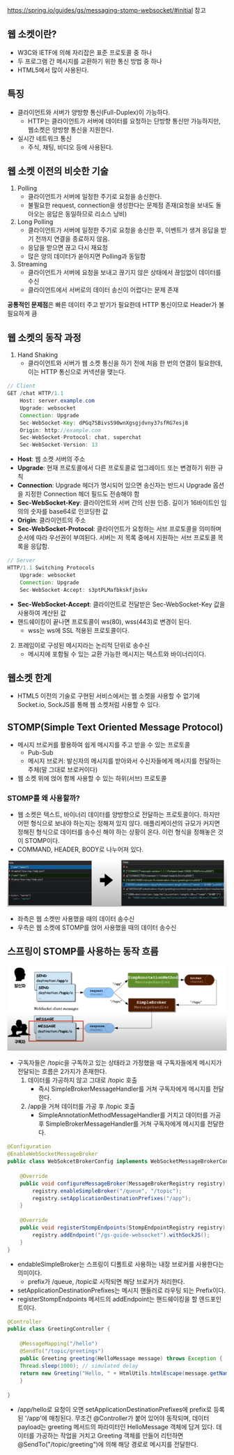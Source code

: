 https://spring.io/guides/gs/messaging-stomp-websocket/#initial 참고
## 웹 소켓이란?
- W3C와 IETF에 의해 자리잡은 표준 프로토콜 중 하나
- 두 프로그램 간 메시지를 교환하기 위한 통신 방법 중 하나
- HTML5에서 많이 사용된다.

## 특징
- 클라이언트와 서버가 양방향 통신(Full-Duplex)이 가능하다.
  - HTTP는 클라이언트가 서버에 데이터를 요청하는 단방향 통신만 가능하지만, 웹소켓은 양방향 통신을 지원한다.
- 실시간 네트워크 통신
  - 주식, 채팅, 비디오 등에 사용된다.

## 웹 소켓 이전의 비슷한 기술
1. Polling
   - 클라이언트가 서버에 일정한 주기로 요청을 송신한다.
   - 불필요한 request, connection을 생성한다는 문제점 존재(요청을 보내도 돌아오는 응답은 동일하므로 리소스 낭비)
2. Long Polling
   - 클라이언트가 서버에 일정한 주기로 요청을 송신한 후, 이벤트가 생겨 응답을 받기 전까지 연결을 종료하지 않음.
   - 응답을 받으면 끊고 다시 재요청
   - 많은 양의 데이터가 쏟아지면 Polling과 동일함
3. Streaming
   - 클라이언트가 서버에 요청을 보내고 끊기지 않은 상태에서 끊임없이 데이터를 수신
   - 클라이언트에서 서버로의 데이터 송신이 어렵다는 문제 존재

**공통적인 문제점**은 빠른 데이터 주고 받기가 필요한데 HTTP 통신이므로 Header가 불필요하게 큼 

## 웹 소켓의 동작 과정
1. Hand Shaking
    - 클라이언트와 서버가 웹 소켓 통신을 하기 전에 처음 한 번의 연결이 필요한데, 이는 HTTP 통신으로 커넥션을 맺는다.
```java
// Client
GET /chat HTTP/1.1
    Host: server.example.com
    Upgrade: websocket
    Connection: Upgrade
    Sec-WebSocket-Key: dPGq7SBivsS90wnXgsgjdvny37sfRG7esj8
    Origin: http://example.com
    Sec-WebSocket-Protocol: chat, superchat
    Sec-WebSocket-Version: 13
```
- **Host**: 웹 소켓 서버의 주소
- **Upgrade**: 현재 프로토콜에서 다른 프로토콜로 업그레이드 또는 변경하기 위한 규칙
- **Connection**: Upgrade 헤더가 명시되어 있으면 송신자는 반드시 Upgrade 옵션을 지정한 Connection 헤더 필드도 전송해야 함
- **Sec-WebSocket-Key**: 클라이언트와 서버 간의 신원 인증. 길이가 16바이트인 임의의 숫자를 base64로 인코딩한 값
- **Origin**: 클라이언트의 주소
- **Sec-WebSocket-Protocol**: 클라이언트가 요청하는 서브 프로토콜을 의미하며 순서에 따라 우선권이 부여된다. 서버는 저 목록 중에서 지원하는 서브 프로토콜 목록을 응답함.

```java
// Server
HTTP/1.1 Switching Protocols
    Upgrade: websocket
    Connection: Upgrade
    Sec-WebSocket-Accept: s3ptPLMafbkskfjbskv
```
- **Sec-WebSocket-Accept**: 클라이언트로 전달받은 Sec-WebSocket-Key 값을 사용하여 계산된 값
- 핸드쉐이킹이 끝나면 프로토콜이 ws(80), wss(443)로 변경이 된다. 
  - wss는 ws에 SSL 적용된 프로토콜이다.

2. 프레임이로 구성된 메시지라는 논리적 단위로 송수신
   - 메시지에 포함될 수 있는 교환 가능한 메시지는 텍스트와 바이너리이다.

## 웹소켓 한계
- HTML5 이전의 기술로 구현된 서비스에서는 웹 소켓을 사용할 수 없기에 Socket.io, SockJS를 통해 웹 소켓처럼 사용할 수 있다.

## STOMP(Simple Text Oriented Message Protocol)
- 메시지 브로커를 활용하여 쉽게 메시지를 주고 받을 수 있는 프로토콜
  - Pub-Sub
  - 메시지 브로커: 발신자의 메시지를 받아와서 수신자들에게 메시지를 전달하는 주체(말 그대로 브로커이다)
- 웹 소켓 위에 얹어 함께 사용할 수 있는 하위(서브) 프로토콜

### STOMP를 왜 사용할까?
- 웹 소켓은 텍스트, 바이너리 데이터를 양방향으로 전달하는 프로토콜이다. 하지만 어떤 형식으로 보내야 하는지는 정해져 있지 않다. 
애플리케이션의 규모가 커지면 정해진 형식으로 데이터를 송수신 해야 하는 상황이 온다. 이런 형식을 정해놓은 것이 STOMP이다.
- COMMAND, HEADER, BODY로 나누어져 있다.

![img.png](img/img_2.png)
- 좌측은 웹 소켓만 사용했을 때의 데이터 송수신
- 우측은 웹 소켓에 STOMP를 얹어 사용했을 때의 데이터 송수신

## 스프링이 STOMP를 사용하는 동작 흐름
![img_1.png](img/img_3.png)
- 구독자들은 /topic을 구독하고 있는 상태라고 가정했을 때 구독자들에게 메시지가 전달되는 흐름은 2가지가 존재한다.
    1. 데이터를 가공하지 않고 그대로 /topic 호출
        - 즉시 SimpleBrokerMessageHandler를 거쳐 구독자에게 메시지를 전달한다.
    2. /app을 거쳐 데이터를 가공 후 /topic 호출
        - SimpleAnnotationMethodMessageHandler를 거치고 데이터를 가공 후 SimpleBrokerMessageHandler를 거쳐 구독자에게 메시지를 전달한다.

```java
@Configuration
@EnableWebSocketMessageBroker
public class WebSokcetBrokerConfig implements WebSocketMessageBrokerConfigurer {
    
    @Override
    public void configureMessageBroker(MessageBrokerRegistry registry) {
        registry.enableSimpleBroker("/queue", "/topic");
        registry.setApplicationDestinationPrefixes("/app");
    }
    
    @Override
    public void registerStompEndpoints(StompEndpointRegistry registry) {
        registry.addEndpoint("/gs-guide-websocket").withSockJS();
    }
}
```
- endableSimpleBroker는 스프링이 디폴트로 사용하는 내장 브로커를 사용한다는 의미이다.
    - prefix가 /queue, /topic로 시작되면 해당 브로커가 처리한다.
- setApplicationDestinationPrefixes는 메시지 핸들러로 라우팅 되는 Prefix이다.
- registerStompEndpoints 메서드의 addEndpoint는 핸드쉐이킹을 할 엔드포인트이다.

```java
@Controller
public class GreetingController {

    @MessageMapping("/hello")
    @SendTo("/topic/greetings")
    public Greeting greeting(HelloMessage message) throws Exception {
    Thread.sleep(1000); // simulated delay
    return new Greeting("Hello, " + HtmlUtils.htmlEscape(message.getName()) + "!");
    }

}
```
- /app/hello로 요청이 오면 setApplicationDestinationPrefixes에 prefix로 등록된 '/app'에 매칭된다.
  무조건 @Controller가 붙어 있어야 동작되며, 데이터 payload는 greeting 메서드의 파라미터인 HelloMessage 객체에 담겨 있다.
  데이터를 가공하는 작업을 거치고 Greeting 객체를 만들어 리턴하면 @SendTo("/topic/greeting")에 의해 해당 경로로 메시지를 전달한다.
